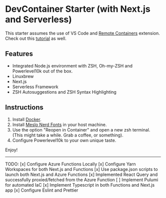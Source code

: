 # DevContainer Starter (with Next.js and Serverless)

This starter assumes the use of VS Code and [Remote Containers](https://code.visualstudio.com/docs/remote/containers) extension. Check out this [tutorial](https://code.visualstudio.com/docs/remote/containers-tutorial) as well.

## Features

- Integrated Node.js environment with ZSH, Oh-my-ZSH and Powerlevel10k out of the box.
- Linuxbrew
- Next.js
- Serverless Framework
- ZSH Autosuggestions and ZSH Syntax Highlighting

## Instructions

1. Install [Docker](https://www.docker.com/products/docker-desktop).
2. Install [Meslo Nerd Fonts](https://github.com/romkatv/powerlevel10k#manual-font-installation) in your host machine.
3. Use the option "Reopen in Container" and open a new zsh terminal. (This might take a while. Grab a coffee, or something).
4. Configure Powerlevel10k to your own unique taste.

Enjoy!

---

TODO:
[x] Configure Azure Functions Locally
[x] Configure Yarn Workspaces for both Next.js and Functions
[x] Use package.json scripts to launch both Next.js and Azure Functions
[x] Implemented React Query and successfully proxied/fetched from the Azure Function
[ ] Implement Pulumi for automated IaC
[x] Implement Typescript in both Functions and Next.js app
[x] Configure Eslint and Prettier
